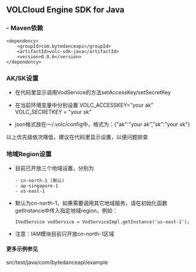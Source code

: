 ## VOLCloud Engine SDK for Java

### - Maven依赖
```
<dependency>
    <groupId>com.bytedanceapi</groupId>
    <artifactId>volc-sdk-java</artifactId>
    <version>0.0.6</version>
</dependency>
```
### AK/SK设置
- 在代码里显示调用VodService的方法setAccessKey/setSecretKey

- 在当前环境变量中分别设置 VOLC_ACCESSKEY="your ak"  VOLC_SECRETKEY = "your sk"

- json格式放在～/.volc/config中，格式为：{"ak":"your ak","sk":"your sk"}

以上优先级依次降低，建议在代码里显示设置，以便问题排查

### 地域Region设置
- 目前已开放三个地域设置，分别为
  ```
  - cn-north-1 (默认)
  - ap-singapore-1
  - us-east-1
  ```
- 默认为cn-north-1，如果需要调用其它地域服务，请在初始化函数getInstance中传入指定地域region，例如：
  ```
  IVodService vodService = VodServiceImpl.getInstance('us-east-1');
  ```
- 注意：IAM模块目前只开放cn-north-1区域



#### 更多示例参见
src/test/java/com/bytedanceapi/example